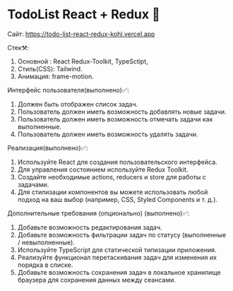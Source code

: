 # TodoList React + Redux 👺

Сайт: https://todo-list-react-redux-kohl.vercel.app

Стек⚒:
1. Основной : React Redux-Toolkit, TypeSctipt, 
2. Cтиль(СSS): Tailwind.
3. Анимация: frame-motion.

Интерфейс пользователя(выполнено)✅:
1. Должен быть отображен список задач.
2. Пользователь должен иметь возможность добавлять новые задачи.
3. Пользователь должен иметь возможность отмечать задачи как выполненные.
4. Пользователь должен иметь возможность удалять задачи.

Реализация(выполнено)✅:
1. Используйте React для создания пользовательского интерфейса.
2. Для управления состоянием используйте Redux Toolkit.
3. Создайте необходимые actions, reducers и store для работы с задачами.
4. Для стилизации компонентов вы можете использовать любой подход на ваш выбор (например, CSS, Styled Components и т. д.).

Дополнительные требования (опционально) (выполнено)✅:
1. Добавьте возможность редактирования задач.
2. Добавьте возможность фильтрации задач по статусу (выполненные / невыполненные).
3. Используйте TypeScript для статической типизации приложения.
4. Реализуйте функционал перетаскивания задач для изменения их порядка в списке.
5. Добавьте возможность сохранения задач в локальное хранилище браузера для сохранения данных между сеансами.
